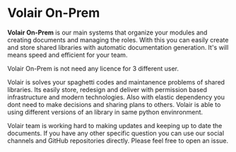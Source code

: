 # Volair On-Prem

**Volair On-Prem** is our main systems that organize your modules and creating documents and managing the roles. With this you can easily create and store shared libraries with automatic documentation generation. It's will means speed and efficient for your team.

<Note>Volair On-Prem is not need any licence for 3 different user.</Note>

Volair is solves your spaghetti codes and maintanence problems of shared libraries. Its easily store, redesign and deliver with permission based infrastructure and modern technologies. Also with elastic dependency you dont need to make decisions and sharing plans to others. Volair is able to using different versions of an library in same python envinronment.


Volair team is working hard to making updates and keeping up to date the documents. If you have any other specific question you can use our social channels and GitHub repositories directly. Please feel free to open an issue.
